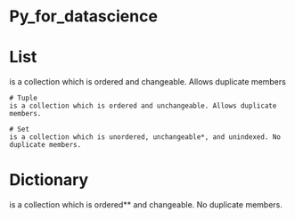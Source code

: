 # Py_for_datascience


   # List 
   is a collection which is ordered and changeable. Allows duplicate members

    # Tuple
    is a collection which is ordered and unchangeable. Allows duplicate members.
    
    # Set 
    is a collection which is unordered, unchangeable*, and unindexed. No duplicate members.
    
   # Dictionary 
   is a collection which is ordered** and changeable. No duplicate members.
